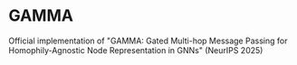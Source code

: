 # GAMMA
Official implementation of "GAMMA: Gated Multi-hop Message Passing for Homophily-Agnostic Node Representation in GNNs" (NeurIPS 2025)
